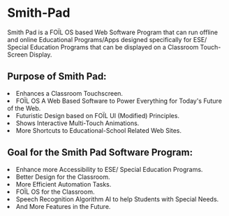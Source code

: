 # Smith-Pad
<p>Smith Pad is a FOÏL OS based Web Software Program that can run offline and online Educational Programs/Apps  designed specifically for ESE/ Special Education Programs that can be displayed on a Classroom Touch-Screen Display.  </p> 

<h2> Purpose of  Smith Pad: </h2>
<li> Enhances a Classroom Touchscreen. </li>
<li> FOÏL OS  A Web Based Software to Power Everything for Today's Future of the Web. </li>
<li> Futuristic Design based on FOÏL UI (Modified) Principles.</li>
<li> Shows Interactive Multi-Touch Animations.</li>
<li> More Shortcuts to Educational-School Related Web Sites.</li>



<h2> Goal for the Smith Pad Software Program:</h2>
<li> Enhance more Accessibility to ESE/ Special Education Programs.</li>
<li> Better Design for the Classroom.</li>
<li> More Efficient Automation Tasks. </li>
<li> FOÏL OS for the Classroom. </li>
<li> Speech Recognition Algorithm AI to help Students with Special Needs.</li>
<li> And More Features in the Future. </li>